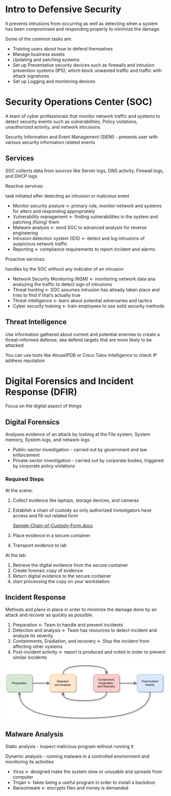 # Intro to Defensive Security

It prevents intrusions from occurring as well as detecting when a system has been compromised and responding properly to minimize the damage.

Some of the common tasks are:

- Training users about how to defend themselves
- Manage business assets
- Updating and patching systems
- Set up Preventative security devices such as firewalls and intrusion prevention systems (IPS), which block unwanted traffic and traffic with attack signatures
- Set up Logging and monitoring devices

# Security Operations Center (SOC)

A team of cyber professionals that monitor network traffic and systems to detect security events such as vulnerabilities, Policy violations, unauthorized activity, and network intrusions. 

Security Information and Event Management (SIEM) - presents user with various security information related events

## Services

SOC collects data from sources like Server logs, DNS activity, Firewall logs, and DHCP logs

Reactive services:

task initiated after detecting an intrusion or malicious event

- Monitor security posture ← primary role, monitor network and systems for alters and responding appropriately
- Vulnerability management ← finding vulnerabilities in the system and patching (fixing) them
- Malware analysis ← send SOC to advanced analysis for reverse engineering
- Intrusion detection system (IDS) ← detect and log intrusions of suspicious network traffic
- Reporting ← compliance requirements to report incident and alarms

Proactive services: 

handles by the SOC without any indicator of an intrusion

- Network Security Monitoring (NSM) ←  monitoring network data ana analyzing the traffic to detect sign of intrusions
- Threat hunting ← SOC assumes intrusion has already taken place and tries to find if that’s actually true
- Threat intelligence ← learn about potential adversaries and tactics
- Cyber security training ← train employees to use solid security methods

## Threat Intelligence

Use information gathered about current and potential enemies to create a threat-informed defense, aka defend targets that are more likely to be attacked

You can use tools like AbuseIPDB or Cisco Talos Intelligence to check IP address reputation

# Digital Forensics and Incident Response (DFIR)

Focus on the digital aspect of things

## Digital Forensics

Analyses evidence of an attack by looking at the File system, System memory, System logs, and network logs

- Public-sector investigation - carried out by government and law enforcement
- Private-sector investigation - carried out by corporate bodies, triggered by corporate policy violations

### Required Steps

At the scene:

1. Collect evidence like laptops, storage devices, and cameras
2. Establish a chain of custody so only authorized investigators have access and fill out related form
    
    [Sample-Chain-of-Custody-Form.docx](Intro%20to%20Defensive%20Security%20fa775dcaffb44812a0b822e7abbe6219/Sample-Chain-of-Custody-Form.docx)
    
3. Place evidence in a secure container
4. Transport evidence to lab

At the lab:

1. Retrieve the digital evidence from the secure container
2. Create forensic copy of evidence
3. Return digital evidence to the secure container
4. start processing the copy on your workstation

## Incident Response

Methods and plans in place in order to minimize the damage done by an attack and recover as quickly as possible. 

1. Preparation ← Team to handle and prevent incidents
2. Detection and analysis ← Team has resources to detect incident and analyze its severity
3. Containments, Eradiation, and recovery ← Stop the incident from affecting other systems
4. Post-incident activity ← report is produced and noted in order to prevent similar incidents

![Untitled](Intro%20to%20Defensive%20Security%20fa775dcaffb44812a0b822e7abbe6219/Untitled.png)

## Malware Analysis

Static analysis - inspect malicious program without running it

Dynamic analysis - running malware in a controlled environment and monitoring its activities

- Virus ← designed make the system slow or unusable and spreads from computer
- Trojan ← fakes being a useful program in order to install a backdoor
- Ransomware ← encrypts files and money is demanded
